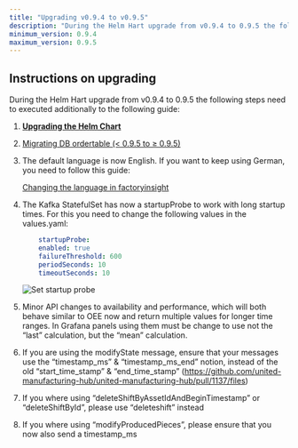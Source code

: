 ```yaml
---
title: "Upgrading v0.9.4 to v0.9.5"
description: "During the Helm Hart upgrade from v0.9.4 to 0.9.5 the following steps need to executed additionally to the following guide."
minimum_version: 0.9.4
maximum_version: 0.9.5
---
```


## Instructions on upgrading

During the Helm Hart upgrade from v0.9.4 to 0.9.5 the following steps need to executed additionally to the following guide:

1.  [**Upgrading the Helm Chart**](/docs/production-guide/upgrading/upgrading-helm-chart) 
2. [Migrating DB ordertable (< 0.9.5 to ≥ 0.9.5)](/docs/production-guide/upgrading/migrating-ordertable) 
3. The default language is now English. If you want to keep using German, you need to follow this guide:
    
    [Changing the language in factoryinsight](/docs/production-guides/administration/change-factoryinsight-language)
    
4. The Kafka StatefulSet has now a startupProbe to work with long startup times. For this you need to change the following values in the values.yaml:
    
    ```yaml
    	startupProbe:
        enabled: true
        failureThreshold: 600
        periodSeconds: 10
        timeoutSeconds: 10
    ```
    
    ![Set startup probe](/images/production-guide/upgrading/upgrading-from-0.9.4-to-0.9.5/setStartupProbe.png)
    
5. Minor API changes to availability and performance, which will both behave similar to OEE now and return multiple values for longer time ranges. In Grafana panels using them must be change to use not the “last” calculation, but the “mean” calculation.
6. If you are using the modifyState message, ensure that your messages use the “timestamp_ms” & “timestamp_ms_end” notion, instead of the old “start_time_stamp” & “end_time_stamp” (https://github.com/united-manufacturing-hub/united-manufacturing-hub/pull/1137/files)
7. If you where using “deleteShiftByAssetIdAndBeginTimestamp” or “deleteShiftById”, please use “deleteshift” instead
8. If you where using “modifyProducedPieces”, please ensure that you now also send a timestamp_ms
